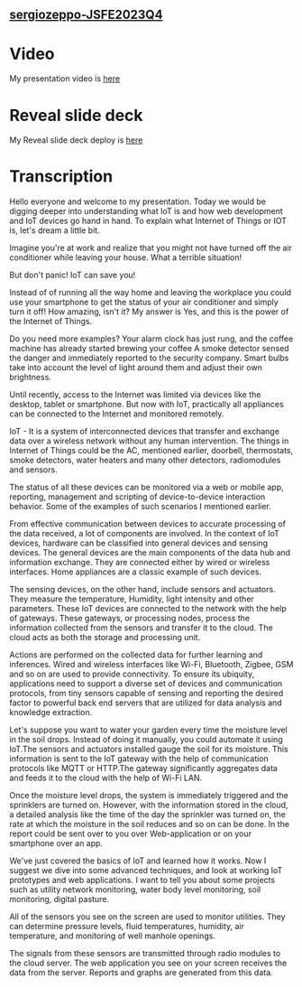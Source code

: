## [sergiozeppo-JSFE2023Q4](https://rolling-scopes-school.github.io/sergiozeppo-JSFE2023Q4/)

# Video

My presentation video is [here](https://youtu.be/hFzQyLwLxwM)

# Reveal slide deck

My Reveal slide deck deploy is [here](https://youtu.be/hFzQyLwLxwM)

# Transcription

Hello everyone and welcome to my presentation. Today we would be
digging deeper into understanding what IoT is and how web
development and IoT devices go hand in hand. To explain what
Internet of Things or IOT is, let's dream a little bit.

Imagine you're at work and realize that you might not have turned
off the air conditioner while leaving your house. What a terrible situation!

But don't panic! IoT can save you!

Instead of of running all the way home and leaving the workplace
you could use your smartphone to get the status of your air conditioner and simply
turn it off! How amazing, isn't it? My answer is Yes, and this is
the power of the Internet of Things.

Do you need more examples?
Your alarm clock has just rung, and the coffee machine has already started brewing your coffee
A smoke detector sensed the danger and immediately reported to the security company.
Smart bulbs take into account the level of light around them and adjust their own brightness.

Until recently, access to the Internet was limited via devices like
the desktop, tablet or smartphone. But now with IoT, practically all
appliances can be connected to the Internet and monitored remotely.

IoT - It is a system of interconnected devices that transfer and
exchange data over a wireless network without any human
intervention. The things in Internet of Things could be the AC,
mentioned earlier, doorbell, thermostats, smoke detectors, water
heaters and many other detectors, radiomodules and sensors.

The status of all these devices can be monitored via a web or
mobile app, reporting, management and scripting of
device-to-device interaction behavior. Some of the examples of
such scenarios I mentioned earlier.

From effective communication between devices to accurate processing
of the data received, a lot of components are involved. In the
context of IoT devices, hardware can be classified into general
devices and sensing devices. The general devices are the main
components of the data hub and information exchange. They are
connected either by wired or wireless interfaces. Home appliances
are a classic example of such devices.

The sensing devices, on the other hand, include sensors and
actuators. They measure the temperature, Humidity, light intensity
and other parameters. These IoT devices are connected to the
network with the help of gateways. These gateways, or processing
nodes, process the information collected from the sensors and
transfer it to the cloud. The cloud acts as both the storage and
processing unit.

Actions are performed on the collected data for further learning
and inferences. Wired and wireless interfaces like Wi-Fi,
Bluetooth, Zigbee, GSM and so on are used to provide connectivity.
To ensure its ubiquity, applications need to support a diverse set
of devices and communication protocols, from tiny sensors capable
of sensing and reporting the desired factor to powerful back end
servers that are utilized for data analysis and knowledge
extraction.

Let's suppose you want to water your garden every time the moisture
level in the soil drops. Instead of doing it manually, you could
automate it using IoT.The sensors and actuators installed gauge the
soil for its moisture. This information is sent to the IoT gateway
with the help of communication protocols like MQTT or HTTP.The
gateway significantly aggregates data and feeds it to the cloud with
the help of Wi-Fi LAN.

Once the moisture level drops, the system is immediately triggered
and the sprinklers are turned on. However, with the information
stored in the cloud, a detailed analysis like the time of the day
the sprinkler was turned on, the rate at which the moisture in the
soil reduces and so on can be done. In the report could be sent
over to you over Web-application or on your smartphone over an
app.

We've just covered the basics of IoT and learned how it works. Now I
suggest we dive into some advanced techniques, and look at working
IoT prototypes and web applications. I want to tell you about some
projects such as utility network monitoring, water body level
monitoring, soil monitoring, digital pasture.

All of the sensors you see on the screen are used to monitor
utilities. They can determine pressure levels, fluid temperatures,
humidity, air temperature, and monitoring of well manhole openings.

The signals from these sensors are transmitted through radio modules
to the cloud server. The web application you see on your screen
receives the data from the server. Reports and graphs are generated
from this data.
